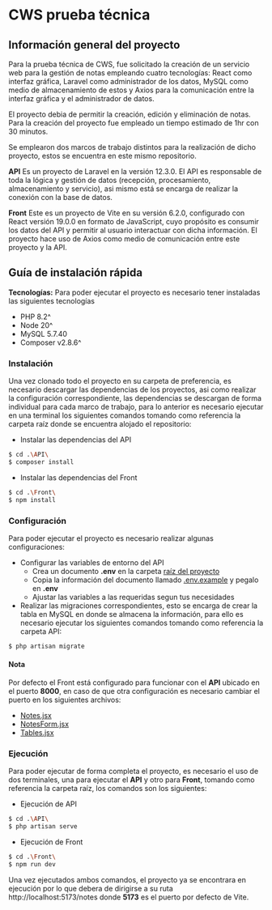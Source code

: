 # CWS prueba técnica

## Información general del proyecto

Para la prueba técnica de CWS, fue solicitado la creación de un servicio web para la gestión de notas empleando cuatro tecnologías: React como interfaz gráfica, Laravel como administrador de los datos, MySQL como medio de almacenamiento de estos y Axios para la comunicación entre la interfaz gráfica y el administrador de datos.

El proyecto debia de permitir la creación, edición y eliminación de notas.
Para la creación del proyecto fue empleado un tiempo estimado de 1hr con 30 minutos.

Se emplearon dos marcos de trabajo distintos para la realización de dicho proyecto, estos se encuentra en este mismo repositorio.

**API**
Es un proyecto de Laravel en la versión 12.3.0. El API es responsable de toda la lógica y gestión de datos (recepción, procesamiento, almacenamiento y servicio), asi mismo está se encarga de realizar la conexión con la base de datos.

**Front**
Este es un proyecto de Vite en su versión 6.2.0, configurado con React versión 19.0.0 en formato de JavaScript, cuyo propósito es consumir los datos del API y permitir al usuario interactuar con dicha información. El proyecto hace uso de Axios como medio de comunicación entre este proyecto y la API.

## Guía de instalación rápida

**Tecnologías:**
Para poder ejecutar el proyecto es necesario tener instaladas las siguientes tecnologías

- PHP 8.2^
- Node 20^
- MySQL 5.7.40
- Composer v2.8.6^

### Instalación

Una vez clonado todo el proyecto en su carpeta de preferencia, es necesario descargar las dependencias de los proyectos, asi como realizar la configuración correspondiente, las dependencias se descargan de forma individual para cada marco de trabajo, para lo anterior es necesario ejecutar en una terminal los siguientes comandos tomando como referencia la carpeta raíz donde se encuentra alojado el repositorio:

- Instalar las dependencias del API

```bash
$ cd .\API\
$ composer install
```

- Instalar las dependencias del Front

```bash
$ cd .\Front\
$ npm install
```

### Configuración

Para poder ejecutar el proyecto es necesario realizar algunas configuraciones:

- Configurar las variables de entorno del API
  - Crea un documento **.env** en la carpeta [raíz del proyecto](/API)
  - Copia la información del documento llamado [.env.example](/API/.env.example) y pegalo en **.env**
  - Ajustar las variables a las requeridas segun tus necesidades
- Realizar las migraciones correspondientes, esto se encarga de crear la tabla en MySQL en donde se almacena la información, para ello es necesario ejecutar los siguientes comandos tomando como referencia la carpeta API:

```bash
$ php artisan migrate
```

#### Nota

Por defecto el Front está configurado para funcionar con el **API** ubicado en el puerto **8000**, en caso de que otra configuración es necesario cambiar el puerto en los siguientes archivos:

- [Notes.jsx](/Front/src/components/pages/Notes.jsx)
- [NotesForm.jsx](/Front/src/components/templates/NotesForm.jsx)
- [Tables.jsx](/Front/src/components/templates/Tables.jsx)

### Ejecución

Para poder ejecutar de forma completa el proyecto, es necesario el uso de dos terminales, una para ejecutar el **API** y otro para **Front**, tomando como referencia la carpeta raíz, los comandos son los siguientes:

- Ejecución de API

```bash
$ cd .\API\
$ php artisan serve
```

- Ejecución de Front

```bash
$ cd .\Front\
$ npm run dev
```

Una vez ejecutados ambos comandos, el proyecto ya se encontrara en ejecución por lo que debera de dirigirse a su ruta http://localhost:5173/notes donde **5173** es el puerto por defecto de Vite.
